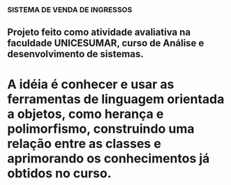 ### SISTEMA DE VENDA DE INGRESSOS

## Projeto feito como atividade avaliativa na faculdade UNICESUMAR, curso de Análise e desenvolvimento de sistemas.

# A idéia é conhecer e usar as ferramentas de linguagem orientada a objetos, como herança e polimorfismo, construindo uma relação entre as classes e aprimorando os conhecimentos já obtidos no curso.
